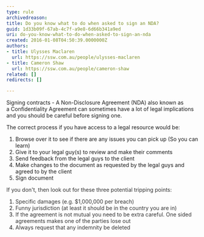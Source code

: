 ```yaml
---
type: rule
archivedreason: 
title: Do you know what to do when asked to sign an NDA?
guid: 1d33b09f-67ab-4c7f-a9e8-6d66b341a9ed
uri: do-you-know-what-to-do-when-asked-to-sign-an-nda
created: 2016-01-08T04:50:39.0000000Z
authors:
- title: Ulysses Maclaren
  url: https://ssw.com.au/people/ulysses-maclaren
- title: Cameron Shaw
  url: https://ssw.com.au/people/cameron-shaw
related: []
redirects: []

---
```


Signing contracts - A Non-Disclosure Agreement (NDA) also known as a Confidentiality Agreement can sometimes have a lot of legal implications and you should be careful before signing one.

<!--endintro-->

The correct process if you have access to a legal resource would be:

1. Browse over it to see if there are any issues you can pick up (So you can learn)
2. Give it to your legal guy(s) to review and make their comments
3. Send feedback from the legal guys to the client
4. Make changes to the document as requested by the legal guys and agreed to by the client
5. Sign document


<font color="#333333">
</font>

<font color="#333333">If you don't, then look out for these three potential tripping points&#58;</font>

1. <font color="#333333">Specific damages (e.g. $1,000,000 per breach)</font>
2. <font color="#333333">Funny jurisdiction (at least it should be in the country you are in)</font>
3. <font color="#333333">If the agreement is not mutual you need to be extra careful. One sided agreements makes one of the parties lose out</font>
4. <font color="#333333">Always request that any indemnity be deleted
</font>
